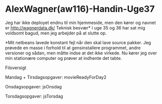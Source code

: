 # AlexWagner(aw116)-Handin-Uge37

Jeg har ikke deployet endnu til min hjemmeside, men den kører og navnet er http://wagnerdata.dk/
Teknisk besvær* i uge 35 og 36 har sat mig voldsomt bagud, men jeg arbejder på at slutte op.

*Mit netbeans lavede konstant fejl når den skal lave source pakker. Jeg prøvede en masse i forhold til at gensinstallere programmet, andre versioner og sådan, men måtte indse at det ikke virkede. Nu kører jeg over min stationære computer og prøver at indhente det tabte.

Filoversigt

Mandag + Tirsdagsopgaver:
movieReadyForDay2

Onsdagsopgaver:
jsOnsdag

Torsdagsopgaver:
jsTorsdag
